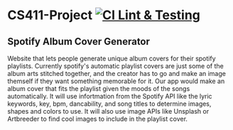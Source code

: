 # CS411-Project [![CI Lint & Testing](https://github.com/blabel3/CS411-Project/actions/workflows/verify-code.yml/badge.svg)](https://github.com/blabel3/CS411-Project/actions/workflows/verify-code.yml)

## Spotify Album Cover Generator

Website that lets people generate unique album covers for their spotify playlists. Currently spotify's automatic playlist covers are just some of the album arts stitched together, and the creator has to go and make an image themself if they want something memorable for it. Our app would make an album cover that fits the playlist given the moods of the songs automatically. It will use infortmation from the Spotify API like the lyric keywords, key, bpm, dancability, and song titles to determine images, shapes and colors to use. It will also use image APIs like Unsplash or Artbreeder to find cool images to include in the playlist cover. 
